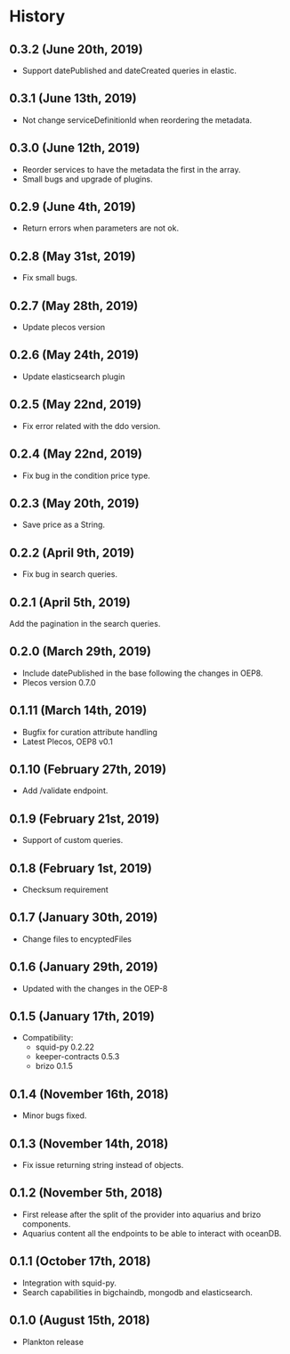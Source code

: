 History
=======

0.3.2 (June 20th, 2019)
----------------------
* Support datePublished and dateCreated queries in elastic.

0.3.1 (June 13th, 2019)
----------------------
* Not change serviceDefinitionId when reordering the metadata.

0.3.0 (June 12th, 2019)
----------------------
* Reorder services to have the metadata the first in the array.
* Small bugs and upgrade of plugins.

0.2.9 (June 4th, 2019)
----------------------
* Return errors when parameters are not ok.

0.2.8 (May 31st, 2019)
----------------------
* Fix small bugs.

0.2.7 (May 28th, 2019)
----------------------
* Update plecos version

0.2.6 (May 24th, 2019)
----------------------
* Update elasticsearch plugin

0.2.5 (May 22nd, 2019)
----------------------
* Fix error related with the ddo version.

0.2.4 (May 22nd, 2019)
----------------------
* Fix bug in the condition price type.

0.2.3 (May 20th, 2019)
----------------------
* Save price as a String.

0.2.2 (April 9th, 2019)
----------------------
* Fix bug in search queries.

0.2.1 (April 5th, 2019)
-----------------------
Add the pagination in the search queries.

0.2.0 (March 29th, 2019)
------------------------
* Include datePublished in the base following the changes in OEP8.
* Plecos version 0.7.0

0.1.11 (March 14th, 2019)
-------------------------
* Bugfix for curation attribute handling
* Latest Plecos, OEP8 v0.1

0.1.10 (February 27th, 2019)
-------------------------
* Add /validate endpoint.

0.1.9 (February 21st, 2019)
-------------------------
* Support of custom queries.

0.1.8 (February 1st, 2019)
-------------------------
* Checksum requirement

0.1.7 (January 30th, 2019)
-------------------------
* Change files to encyptedFiles

0.1.6 (January 29th, 2019)
-------------------------
* Updated with the changes in the OEP-8

0.1.5 (January 17th, 2019)
-------------------------
* Compatibility:
    - squid-py 0.2.22
    - keeper-contracts 0.5.3
    - brizo 0.1.5

0.1.4 (November 16th, 2018)
-------------------------
* Minor bugs fixed.

0.1.3 (November 14th, 2018)
-------------------------
* Fix issue returning string instead of objects.

0.1.2 (November 5th, 2018)
-------------------------
* First release after the split of the provider into aquarius and brizo components.
* Aquarius content all the endpoints to be able to interact with oceanDB.

0.1.1 (October 17th, 2018)
-------------------------
* Integration with squid-py.
* Search capabilities in bigchaindb, mongodb and elasticsearch.

0.1.0 (August 15th, 2018)
-------------------------
* Plankton release
